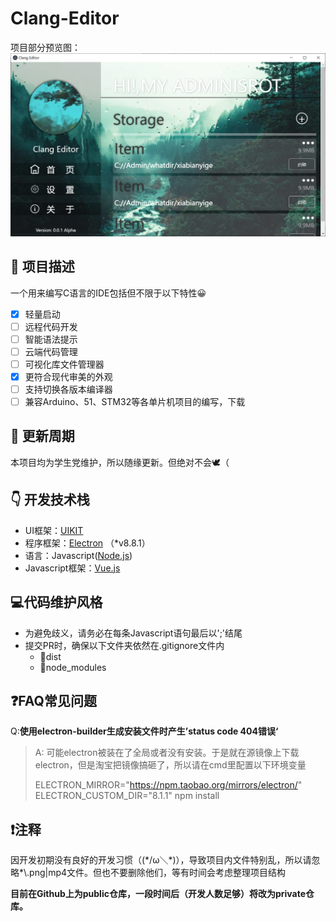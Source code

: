 Clang-Editor
===
项目部分预览图：
![preview](./preview.png)

## 📄 项目描述
一个用来编写C语言的IDE包括但不限于以下特性😀
 - [X] 轻量启动
 - [ ] 远程代码开发
 - [ ] 智能语法提示
 - [ ] 云端代码管理
 - [ ] 可视化库文件管理器
 - [X] 更符合现代审美的外观
 - [ ] 支持切换各版本编译器
 - [ ] 兼容Arduino、51、STM32等各单片机项目的编写，下载
  
## 🔧 更新周期
本项目均为学生党维护，所以随缘更新。但绝对不会🕊（

## 👇 开发技术栈

 - UI框架：[UIKIT](https://getuikit.com/)
 - 程序框架：[Electron](https://www.electronjs.org/) （*v8.8.1）
 - 语言：Javascript([Node.js](http://nodejs.cn/))
 - Javascript框架：[Vue.js](https://cn.vuejs.org/index.html)

## 💻代码维护风格

 - 为避免歧义，请务必在每条Javascript语句最后以';'结尾
 - 提交PR时，确保以下文件夹依然在.gitignore文件内
   - 📂dist
   - 📂node_modules 
  

## ❓FAQ常见问题
Q:**使用electron-builder生成安装文件时产生’status code 404错误‘**
> A: 可能electron被装在了全局或者没有安装。于是就在源镜像上下载electron，但是淘宝把镜像搞砸了，所以请在cmd里配置以下环境变量
> 
> ELECTRON_MIRROR="https://npm.taobao.org/mirrors/electron/" ELECTRON_CUSTOM_DIR="8.1.1" npm install

## ❗注释
  因开发初期没有良好的开发习惯（(\*/ω＼\*)），导致项目内文件特别乱，所以请忽略*\\.png|mp4文件。但也不要删除他们，等有时间会考虑整理项目结构

  **目前在Github上为public仓库，一段时间后（开发人数足够）将改为private仓库。**
 
